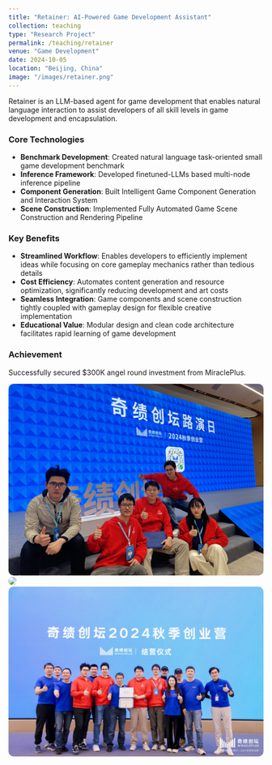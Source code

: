 ```yaml
---
title: "Retainer: AI-Powered Game Development Assistant"
collection: teaching
type: "Research Project"
permalink: /teaching/retainer
venue: "Game Development"
date: 2024-10-05
location: "Beijing, China"
image: "/images/retainer.png"
---
```


Retainer is an LLM-based agent for game development that enables natural language interaction to assist developers of all skill levels in game development and encapsulation.

### Core Technologies

* **Benchmark Development**: Created natural language task-oriented small game development benchmark
* **Inference Framework**: Developed finetuned-LLMs based multi-node inference pipeline
* **Component Generation**: Built Intelligent Game Component Generation and Interaction System
* **Scene Construction**: Implemented Fully Automated Game Scene Construction and Rendering Pipeline

### Key Benefits

* **Streamlined Workflow**: Enables developers to efficiently implement ideas while focusing on core gameplay mechanics rather than tedious details
* **Cost Efficiency**: Automates content generation and resource optimization, significantly reducing development and art costs
* **Seamless Integration**: Game components and scene construction tightly coupled with gameplay design for flexible creative implementation
* **Educational Value**: Modular design and clean code architecture facilitates rapid learning of game development

### Achievement

Successfully secured $300K angel round investment from MiraclePlus.

<div class="paper-image">
    <img src="/images/miracleplus1.png" style="border-radius: 10px; width: 800px;">
</div>

<div class="paper-image">
    <img src="/images/miracleplus2.png" style="border-radius: 10px; width: 800px;">
</div>

<div class="paper-image">
    <img src="/images/miracleplus3.png" style="border-radius: 10px; width: 800px;">
</div>
